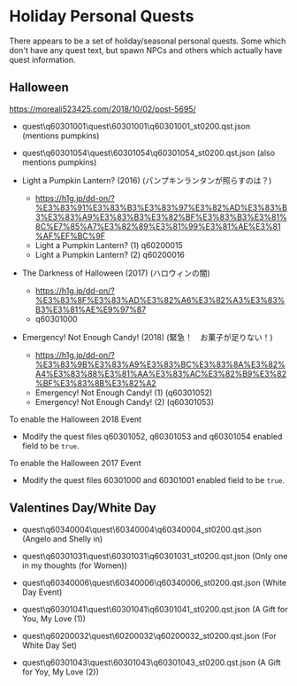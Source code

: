 # Holiday Personal Quests

There appears to be a set of holiday/seasonal personal quests. Some which don't have any quest text, but spawn NPCs and others which actually have quest information.

## Halloween

https://moreali523425.com/2018/10/02/post-5695/

- quest\q60301001\quest\60301001\q60301001_st0200.qst.json (mentions pumpkins)
- quest\q60301054\quest\60301054\q60301054_st0200.qst.json (also mentions pumpkins)


- Light a Pumpkin Lantern? (2016) (パンプキンランタンが照らすのは？) 
    - https://h1g.jp/dd-on/?%E3%83%91%E3%83%B3%E3%83%97%E3%82%AD%E3%83%B3%E3%83%A9%E3%83%B3%E3%82%BF%E3%83%B3%E3%81%8C%E7%85%A7%E3%82%89%E3%81%99%E3%81%AE%E3%81%AF%EF%BC%9F
    - Light a Pumpkin Lantern? (1) q60200015
    - Light a Pumpkin Lantern? (2) q60200016
- The Darkness of Halloween (2017) (ハロウィンの闇)
    - https://h1g.jp/dd-on/?%E3%83%8F%E3%83%AD%E3%82%A6%E3%82%A3%E3%83%B3%E3%81%AE%E9%97%87
    - q60301000
- Emergency! Not Enough Candy! (2018) (緊急！　お菓子が足りない！)
    - https://h1g.jp/dd-on/?%E3%83%9B%E3%83%A9%E3%83%BC%E3%83%8A%E3%82%A4%E3%83%88%E3%81%AA%E3%83%AC%E3%82%B9%E3%82%BF%E3%83%8B%E3%82%A2
    - Emergency! Not Enough Candy! (1) (q60301052)
    - Emergency! Not Enough Candy! (2) (q60301053)


To enable the Halloween 2018 Event
- Modify the quest files q60301052, q60301053 and q60301054 enabled field to be `true`.

To enable the Halloween 2017 Event
- Modify the quest files 60301000 and 60301001 enabled field to be `true`.

## Valentines Day/White Day

- quest\q60340004\quest\60340004\q60340004_st0200.qst.json (Angelo and Shelly in)
- quest\q60301031\quest\60301031\q60301031_st0200.qst.json (Only one in my thoughts (for Women))

- quest\q60340006\quest\60340006\q60340006_st0200.qst.json (White Day Event)
- quest\q60301041\quest\60301041\q60301041_st0200.qst.json (A Gift for You, My Love (1))
- quest\q60200032\quest\60200032\q60200032_st0200.qst.json (For White Day Set)
- quest\q60301043\quest\60301043\q60301043_st0200.qst.json (A Gift for Yoy, My Love (2)) 